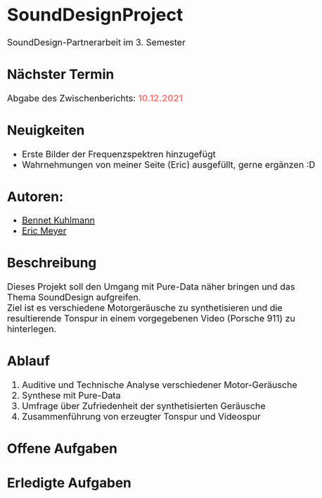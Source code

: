 # SoundDesignProject
<body style="font-size: 20px">
SoundDesign-Partnerarbeit im 3. Semester

<h2>Nächster Termin</h2>
<p>
Abgabe des Zwischenberichts: <strong style="color: lightcoral">10.12.2021</strong>
</p>
<h2>Neuigkeiten</h2>
<ul>
<li>Erste Bilder der Frequenzspektren hinzugefügt</li>
<li>Wahrnehmungen von meiner Seite (Eric) ausgefüllt, gerne ergänzen :D</li>
</ul>

<h2>Autoren:</h2>
<ul>
<li><a href="https://github.com/bennetKuhlmann/">Bennet Kuhlmann</a></li>
<li><a href="https://github.com/CyberDev01">Eric Meyer</a></li>
</ul>

<h2>Beschreibung</h2>
<p>
Dieses Projekt soll den Umgang mit Pure-Data näher bringen und das Thema SoundDesign aufgreifen. <br>
Ziel ist es verschiedene Motorgeräusche zu synthetisieren und die resultierende Tonspur 
in einem vorgegebenen Video (Porsche 911) zu hinterlegen.
</p>

<h2>Ablauf</h2>
<ol>
<li>Auditive und Technische Analyse verschiedener Motor-Geräusche</li>
<li>Synthese mit Pure-Data</li>
<li>Umfrage über Zufriedenheit der synthetisierten Geräusche</li>
<li>Zusammenführung von erzeugter Tonspur und Videospur</li>
</ol>
</body>

<h2>Offene Aufgaben</h2>


<h2>Erledigte Aufgaben</h2>
